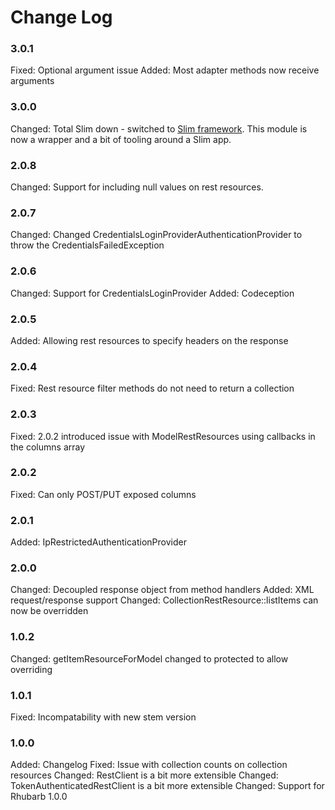 # Change Log

### 3.0.1

Fixed:	    Optional argument issue
Added:	    Most adapter methods now receive arguments

### 3.0.0

Changed:    Total Slim down - switched to [Slim framework](https://www.slimframework.com).
This module is now a wrapper and a bit of tooling around a Slim app.

### 2.0.8

Changed:    Support for including null values on rest resources.

### 2.0.7

Changed:    Changed CredentialsLoginProviderAuthenticationProvider to throw the CredentialsFailedException

### 2.0.6

Changed:    Support for CredentialsLoginProvider
Added:      Codeception 

### 2.0.5

Added:      Allowing rest resources to specify headers on the response

### 2.0.4
Fixed:      Rest resource filter methods do not need to return a collection

### 2.0.3

Fixed:      2.0.2 introduced issue with ModelRestResources using callbacks in the columns array

### 2.0.2

Fixed:      Can only POST/PUT exposed columns

### 2.0.1

Added:      IpRestrictedAuthenticationProvider

### 2.0.0

Changed:    Decoupled response object from method handlers
Added:      XML request/response support
Changed:    CollectionRestResource::listItems can now be overridden

### 1.0.2

Changed:    getItemResourceForModel changed to protected to allow overriding

### 1.0.1

Fixed:		Incompatability with new stem version

### 1.0.0

Added:		Changelog
Fixed:      Issue with collection counts on collection resources
Changed:    RestClient is a bit more extensible
Changed:    TokenAuthenticatedRestClient is a bit more extensible
Changed:	Support for Rhubarb 1.0.0
